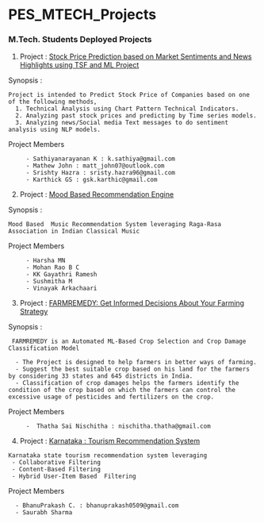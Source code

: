 # PES_MTECH_Projects
### M.Tech. Students Deployed Projects

1. Project : [Stock Price Prediction based on Market Sentiments and News Highlights using TSF and ML Project](http://174.129.180.85:8501)

 Synopsis :
  ```
  Project is intended to Predict Stock Price of Companies based on one of the following methods,
    1. Technical Analysis using Chart Pattern Technical Indicators.
    2. Analyzing past stock prices and predicting by Time series models.  
    3. Analyzing news/Social media Text messages to do sentiment analysis using NLP models.
  ```

   Project Members 
 ```
      - Sathiyanarayanan K : k.sathiya@gmail.com
      - Mathew John : matt_john07@outlook.com
      - Srishty Hazra : sristy.hazra96@gmail.com
      - Karthick GS : gsk.karthic@gmail.com
 ```
2. Project : [Mood Based Recommendation Engine](http://44.192.85.29:8501/)

Synopsis :
  ```
  Mood Based  Music Recommendation System leveraging Raga-Rasa Association in Indian Classical Music
  ```

   Project Members 
 ```
      - Harsha MN
      - Mohan Rao B C
      - KK Gayathri Ramesh 
      - Sushmitha M
      - Vinayak Arkachaari 
 ```
 
 
 3. Project : [ FARMREMEDY: Get Informed Decisions About Your Farming Strategy ](https://glcrop.herokuapp.com/)
 
 Synopsis :
  ```
   FARMREMEDY is an Automated ML-Based Crop Selection and Crop Damage Classification Model
   
    - The Project is designed to help farmers in better ways of farming.
    - Suggest the best suitable crop based on his land for the farmers by considering 33 states and 645 districts in India.
    - Classification of crop damages helps the farmers identify the condition of the crop based on which the farmers can control the excessive usage of pesticides and fertilizers on the crop.
  ```
  
  Project Members 
 ```
      -  Thatha Sai Nischitha : nischitha.thatha@gmail.com     
 ```
 
 4. Project : [Karnataka : Tourism Recommendation System ](https://tourismrecommend.herokuapp.com/)
 ```
 Karnataka state tourism recommendation system leveraging
  - Collaborative Filtering
  - Content-Based Filtering
  - Hybrid User-Item Based  Filtering
 
 ```
  Project Members 
 ```
   - BhanuPrakash C. : bhanuprakash0509@gmail.com
   - Saurabh Sharma    
 ```

